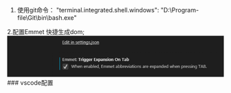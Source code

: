
1. 使用git命令： "terminal.integrated.shell.windows": "D:\\Program-file\\Git\\bin\\bash.exe"

2.配置Emmet 快捷生成dom;
![](/assets/Emmet.png)### vscode配置

